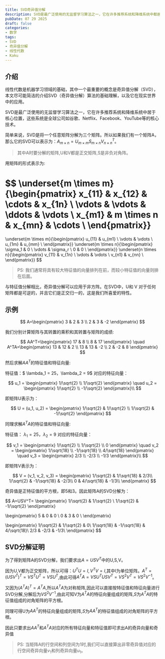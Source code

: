 ```yaml
---
title: SVD奇异值分解
description: SVD是最广泛使用的无监督学习算法之一，它在许多推荐系统和降维系统中都居于核心位置。
pubDate: 07 29 2025
draft: false
categories:
- 数学
tags:
- SVD
- 奇异值分解
- 线性代数
- Kaku
---
```


## 介绍

线性代数是机器学习领域的基础，其中一个最重要的概念是奇异值分解（SVD），本文尽可能简洁的介绍SVD（奇异值分解）算法的基础理解，以及它在现实世界中的应用。

SVD是最广泛使用的无监督学习算法之一，它在许多推荐系统和降维系统中居于核心位置，这些系统是全球公司如谷歌、Netflix、Facebook、YouTube等的核心技术。

简单来说，SVD是将一个任意矩阵分解为三个矩阵。所以如果我们有一个矩阵A，那么它的SVD可以表示为：$A_{m×n}=U_{m×m}S_{m×n}V^T_{n×n}$。

> 其中A时要分解的矩阵,U和V都是正交矩阵,S是非负对角阵。

用矩阵的形式表示为:

$$
\underset{m \times m}{\begin{pmatrix} 
x_{11} & x_{12} & \cdots & x_{1n} \\ 
\vdots & \vdots & \ddots & \vdots \\ 
x_{m1} & m \times n & x_{mn} & \cdots \\ 
\end{pmatrix}} 
= 
\underset{m \times m}{\begin{pmatrix} 
u_{11} & u_{m1} \\ 
\vdots & \vdots \\ 
u_{1m} & u_{mm} \\ 
\end{pmatrix}}
\underset{m \times n}{\begin{pmatrix} 
\sigma_1 & 0 \\ 
\vdots & \sigma_r \\ 
0 & 0 \\ 
 \end{pmatrix}}
\underset{n \times n}{\begin{pmatrix} 
v_{11} & v_{1n} \\ 
\vdots & \vdots \\ 
v_{n1} & v_{nn} \\ 
\end{pmatrix}}
$$

> PS: 我们通常将具有较大特征值的向量排列在前，而较小特征值的向量则排在后面。

与特征值分解相比，奇异值分解可以应用于非方阵。在SVD中，U和 V 对于任何矩阵都是可逆的，并且它们是正交归一的，这是我们所喜爱的特性。

## 示例

$$
A=\begin{pmatrix}
3 & 2 & 3 \\
2 & 3 & -2 
\end{pmatrix}
$$

我们分别计算矩阵与其转置的乘积和其转置与矩阵的成绩:

$$
AA^T=\begin{pmatrix}
17 & 8 \\
8 & 17  
\end{pmatrix} 
\quad
A^TA=\begin{pmatrix}
13 & 12 & 2 \\
13 & 13  & -2 \\
2 & -2  & 8
\end{pmatrix}
$$

然后求解$AA^T$的特征值和特征向量:

特征值：$ \lambda_1 = 25，\lambda_2 = 9$
对应的特征向量：

$$
u_1 = \begin{pmatrix} 
1/\sqrt{2} \\ 
1/\sqrt{2} 
\end{pmatrix}
\quad
u_2 = \begin{pmatrix} 
1/\sqrt{2} \\ 
-1/\sqrt{2} 
\end{pmatrix}\\ 
$$

即矩阵U表示为：

$$
U = (u_1, u_2) = \begin{pmatrix} 
1/\sqrt{2} & 1/\sqrt{2} \\ 
1/\sqrt{2} & -1/\sqrt{2} 
\end{pmatrix}
$$

同理求解$A^TA$的特征值和特征向量:

特征值： $\lambda_1 = 25，\lambda_2 = 9$
对应的特征向量：

$$
v_1 = \begin{pmatrix} 
1/\sqrt{2} \\ 
1/\sqrt{2} \\
0
\end{pmatrix}
\quad
v_2 = \begin{pmatrix} 
1/\sqrt{18} \\ 
-1/\sqrt{18} \\
4/\sqrt{18} 
\end{pmatrix}
\quad
v_3 = \begin{pmatrix} 
2/3 \\ 
-2/3 \\
-1/3 
\end{pmatrix}\\ 
$$

即矩阵V表示为：

$$
V = (v_1, v_2, v_3) = \begin{pmatrix} 
1/\sqrt{2} & 1/\sqrt{18}  & 2/3\\ 
1/\sqrt{2} & -1/\sqrt{18}  & -2/3\\ 
0 & 4/\sqrt{18}  & -1/3\\ 
\end{pmatrix}
$$

奇异值是正特征值的平方根，即5和3。因此矩阵A的SVD分解为：

$$
A=USV^T=
\begin{pmatrix} 
1/\sqrt{2} & 1/\sqrt{2} \\ 
1/\sqrt{2} & -1/\sqrt{2} 
\end{pmatrix}

\begin{pmatrix}
5 & 0 & 0 \\
0 & 3 & 0 \\
\end{pmatrix}

\begin{pmatrix} 
1/\sqrt{2} & 1/\sqrt{2}  & 0\\ 
1/\sqrt{18} & -1/\sqrt{18}  & 4/\sqrt{18}\\ 
2/3 & -2/3  & -1/3\\ 
\end{pmatrix}
$$

## SVD分解证明

为了得到矩阵A的SVD分解，我们要求出$A=USV^T$中的U,S,V。

因为U,V都为正交矩阵，所以可得：$U^TU=I,V^TV=I$,其中I为单位矩阵。$A^T=(USV^T)^T=VS^TU^T=VSU^T$,由此可得$A^TA=VSU^TUSV^T=VS^2V^T=VS^2V^{-1}$。

又因为$(A^TA)^T=A^TA$,所以$A^TA$为对称矩阵,因此可以直接按特征值和特征向量进行SVD分解,分解后为$VS^2V^{-1}$,由此可知V为$A^TA$的特征向量组成的矩阵,$S$为$A^TA$的特征值组成的对角矩阵的平方根。

同理可得U为$AA^T$的特征向量组成的矩阵,$S$为$AA^T$的特征值组成的对角矩阵的平方根。

因此只要求出$AA^T$和$A^TA$对应的所有特征向量和特征值即可求出A的奇异向量和奇异值

> PS: 当矩阵A的行空间和列空间为1时,我们可以直接算出非零奇异值对应的行空间奇异向量$v_1$和列奇异向量$u_1$。
